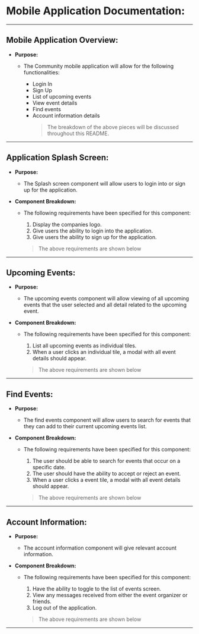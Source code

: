 # Mobile Application Documentation:

---

## Mobile Application Overview:

- **Purpose:**

  - The Community mobile application will allow for the following functionalities:

    - Login In
    - Sign Up
    - List of upcoming events
    - View event details
    - Find events
    - Account information details
      > The breakdown of the above pieces will be discussed throughout this README.

---

## Application Splash Screen:

- **Purpose:**
  - The Splash screen component will allow users to login into or sign up for the application.
  <p></p>
- **Component Breakdown:**

  - The following requirements have been specified for this component:

    1. Display the companies logo.
    2. Give users the ability to login into the application.
    3. Give users the ability to sign up for the application.

    <p></p>

    > The above requirements are shown below

---

## Upcoming Events:

- **Purpose:**
  - The upcoming events component will allow viewing of all upcoming events that the user selected and all detail related to the upcoming event.
  <p></p>
- **Component Breakdown:**

  - The following requirements have been specified for this component:

    1. List all upcoming events as individual tiles.
    2. When a user clicks an individual tile, a modal with all event details should appear.

    <p></p>

    > The above requirements are shown below

---

## Find Events:

- **Purpose:**
  - The find events component will allow users to search for events that they can add to their current upcoming events list.
  <p></p>
- **Component Breakdown:**

  - The following requirements have been specified for this component:

    1. The user should be able to search for events that occur on a specific date.
    2. The user should have the ability to accept or reject an event.
    3. When a user clicks a event tile, a modal with all event details should appear.

    <p></p>

    > The above requirements are shown below

---

## Account Information:

- **Purpose:**
  - The account information component will give relevant account information.
  <p></p>
- **Component Breakdown:**

  - The following requirements have been specified for this component:

    1. Have the ability to toggle to the list of events screen.
    2. View any messages received from either the event organizer or friends.
    3. Log out of the application.

    <p></p>

    > The above requirements are shown below

---
